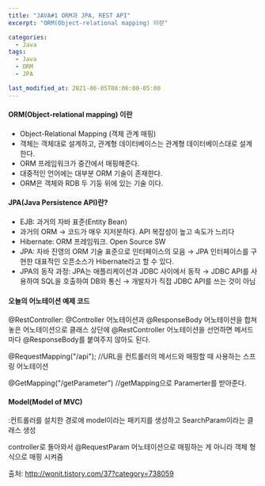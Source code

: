 ```yaml
---
title: "JAVA#1 ORM과 JPA, REST API"
excerpt: "ORM(Object-relational mapping) 이란"

categories:
  - Java
tags:
  - Java
  - ORM
  - JPA

last_modified_at: 2021-06-05T08:06:00-05:00
---
```


<h4>ORM(Object-relational mapping) 이란</h4>

- Object-Relational Mapping (객체 관계 매핑)
- 객체는 객체대로 설계하고, 관계형 데이터베이스는 관계형 데이터베이스대로 설계한다.
- ORM 프레임워크가 중간에서 매핑해준다.
- 대중적인 언어에는 대부분 ORM 기술이 존재한다.
- ORM은 객체와 RDB 두 기둥 위에 있는 기술 이다.

<h4>JPA(Java Persistence API)란?</h4>

- EJB: 과거의 자바 표준(Entity Bean)
- 과거의 ORM → 코드가 매우 지저분하다. API 복잡성이 높고 속도가 느리다
- Hibernate: ORM 프레임워크. Open Source SW
- JPA: 자바 진영의 ORM 기술 표준으로 인터페이스의 모음
  → JPA 인터페이스를 구현한 대표적인 오픈소스가 Hibernate라고 할 수 있다.
- JPA의 동작 과정: JPA는 애플리케이션과 JDBC 사이에서 동작
  → JDBC API를 사용하여 SQL을 호출하여 DB와 통신
  → 개발자가 직접 JDBC API를 쓰는 것이 아님

<h4>오늘의 어노테이션 예제 코드</h4>

<script src="https://gist.github.com/h3yon/d02699888a7d30dc9221826332c9d5ec.js"></script>

@RestController: @Controller 어노테이션과 @ResponseBody 어노테이션을 합쳐놓은 어노테이션으로 클래스 상단에 @RestController 어노테이션을 선언하면 메서드마다 @ResponseBody를 붙여주지 않아도 된다.

@RequestMapping("/api"); //URL을 컨트롤러의 메서드와 매핑할 때 사용하는 스프링 어노테이션

@GetMapping("/getParameter") //getMapping으로 Paramerter를 받아준다.

<h4>Model(Model of MVC)</h4>
:컨트롤러를 설치한 경로에 model이라는 패키지를 생성하고 SearchParam이라는 클래스 생성

<script src="https://gist.github.com/h3yon/470ba178de7c6dd7dd8791a430fdf88a.js"></script>

controller로 돌아와서 @RequestParam 어노테이션으로 매핑하는 게 아니라 객체 형식으로 매핑 시켜줌

<script src="https://gist.github.com/h3yon/83d8d094db477d78429aca456b5e2aec.js"></script>

출처: http://wonit.tistory.com/37?category=738059
